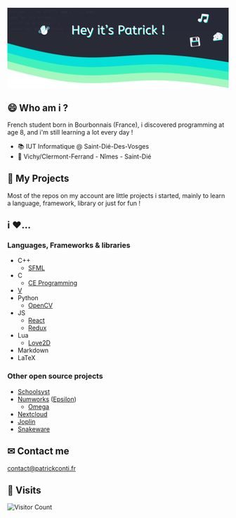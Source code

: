 ![Header: "Hey it's Patrick !"](https://raw.githubusercontent.com/ifndev/ifndev/master/header2.png)

## 😄 Who am i ?
French student born in Bourbonnais (France), i discovered programming at age 8, and i'm still learning a lot every day !


* 📚 IUT Informatique @ Saint-Dié-Des-Vosges
* 📍 Vichy/Clermont-Ferrand - Nîmes - Saint-Dié

## 💽 My Projects
Most of the repos on my account are little projects i started, mainly to learn a language, framework, library or just for fun !

## i ❤...
  
### Languages, Frameworks & libraries
* C++
  - [SFML](https://github.com/SFML/SFML)
* C
  - [CE Programming](https://github.com/CE-Programming/)
* [V](https://github.com/vlang/v)
* Python
  - [OpenCV](https://opencv.org)
* JS
  - [React](https://fr.reactjs.org/)
  - [Redux](https://redux.js.org/)
* Lua
  - [Love2D](https://love2d.org/)
* Markdown
* LaTeX

### Other open source projects
* [Schoolsyst](https://github.com/schoolsyst)
* [Numworks](https://www.numworks.com/) ([Epsilon](https://github.com/numworks/epsilon))
   - [Omega](https://github.com/Omega-Numworks/Omega)
* [Nextcloud](https://nextcloud.com/)
* [Joplin](https://github.com/laurent22/joplin)
* [Snakeware](https://github.com/joshiemoore/snakeware)

## ✉ Contact me
[contact@patrickconti.fr](mailto:contact@patrickconti.fr)

## 👀 Visits
![Visitor Count](https://profile-counter.glitch.me/ifndev/count.svg)
